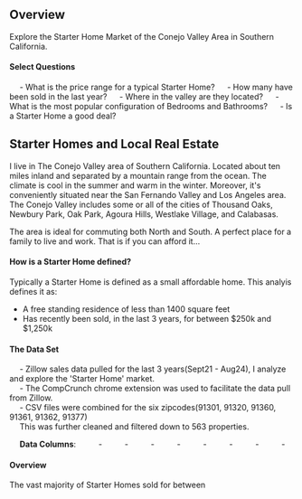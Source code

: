 

## Overview

Explore the Starter Home Market of the Conejo Valley Area in Southern California. 

#### Select Questions

&emsp; - What is the price range for a typical Starter Home? 
&emsp; - How many have been sold in the last year? 
&emsp; - Where in the valley are they located? 
&emsp; - What is the most popular configuration of Bedrooms and Bathrooms? 
&emsp; - Is a Starter Home a good deal? 

## Starter Homes and Local Real Estate

I live in The Conejo Valley area of Southern California. Located about ten miles inland and separated by a mountain range from the ocean. The climate is cool in the summer and warm in the winter. Moreover, it's conveniently situated near the San Fernando Valley and Los Angeles area. The Conejo Valley includes some or all of the cities of Thousand Oaks, Newbury Park, Oak Park, Agoura Hills, Westlake Village, and Calabasas. 

The area is ideal for commuting both North and South. A perfect place for a family to live and work. That is if you can afford it... 

#### How is a Starter Home defined?

Typically a Starter Home is defined as a small affordable home. This analyis defines it as:
- A free standing residence of less than 1400 square feet
- Has recently been sold, in the last 3 years, for between $250k and $1,250k

#### The Data Set


&emsp; - Zillow sales data pulled for the last 3 years(Sept21 - Aug24), I analyze and explore the 'Starter Home' market.  
&emsp; - The CompCrunch chrome extension was used to facilitate the data pull from Zillow.  
&emsp; - CSV files were combined for the six zipcodes(91301, 91320, 91360, 91361, 91362, 91377)  
&emsp; This was further cleaned and filtered down to 563 properties.

&emsp; **Data Columns**: 
&emsp; &emsp; - 
&emsp; &emsp; -
&emsp; &emsp; -
&emsp; &emsp; -
&emsp; &emsp; -
&emsp; &emsp; -
&emsp; &emsp; -
&emsp; &emsp; -

#### Overview

The vast majority of Starter Homes sold for between 
